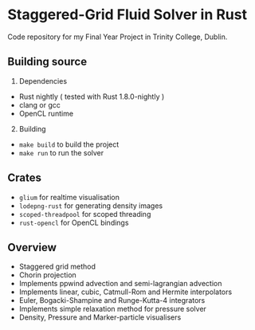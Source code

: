 # Staggered-Grid Fluid Solver in Rust

Code repository for my Final Year Project in Trinity College, Dublin.

## Building source

1. Dependencies
* Rust nightly ( tested with Rust 1.8.0-nightly )
* clang or gcc
* OpenCL runtime

2. Building
* ```make build``` to build the project
* ```make run``` to run the solver

## Crates
* ```glium``` for realtime visualisation
* ```lodepng-rust``` for generating density images
* ```scoped-threadpool``` for scoped threading
* ```rust-opencl``` for OpenCL bindings

## Overview
* Staggered grid method
* Chorin projection
* Implements ppwind advection and semi-lagrangian advection
* Implements linear, cubic, Catmull-Rom and Hermite interpolators
* Euler, Bogacki-Shampine and Runge-Kutta-4 integrators
* Implements simple relaxation method for pressure solver
* Density, Pressure and Marker-particle visualisers
